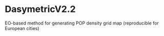 # DasymetricV2.2
EO-based method for generating POP density grid map (reproducible for European cities)
